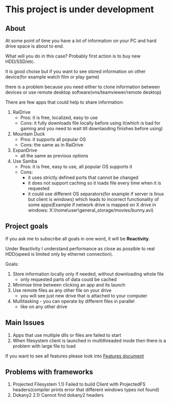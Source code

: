 # This project is under development

## About

At some point of time you have a lot of information on your PC and hard drive space is about to end.

What will you do in this case?
Probably first action is to buy new HDD/SSD/etc.

It is good choise but if you want to see stored information on other device(for example watch film or play game)

there is a problem because you need either to clone information between devices or use remote desktop software(vns/teamviewer/remote desktop)

There are few apps that could help to share information:
1. RaiDrive
    - Pros: it is free, localized, easy to use
    - Cons: it fully downloads file locally before using it(which is bad for gaming and you need to wait till downlaoding finishes before using)
2. Mountain Duck
    - Pros: it supports all popular OS
    - Cons: the same as in RaiDrive
3. ExpanDrive
    - all the same as previous options
4. Use Samba
    - Pros: it is free, easy to use, all popular OS supports it
    - Cons:
      - it uses strictly defined ports that cannot be changed
      - it does not support caching so it loads file every time when it is requested
      - it could use different OS separators(for example if server is linux but client is windows) which leads to incorrect functionality of some apps(Example if network drive is mapped on X drive in windows: X:\home\user\general_storage/movies/bunny.avi)

## Project goals

If you ask me to subscribe all goals in one word, it will be **Reactivity**.

Under Reactivity I understand performance as close as possible to real HDD(speed is limited only by ethernet connection).

Goals:
1. Store information locally only if needed, without downloading whole file
    - only requested parts of data could be cached
2. Minimise time between clicking an app and its launch
3. Use remote files as any other file on your drive
    - you will see just new drive that is attached to your computer
4. Multitasking - you can operate by different files in parallel
    - like on any other drive

## Main Issues

1. Apps that use multiple dlls or files are failed to start
2. When filesystem client is launched in multithreaded mode then there is a problem with large file to load

If you want to see all features please look into [Features document](Features.md)

## Problems with frameworks
1) Projected Filesystem
1.1) Failed to build Client with ProjectedFS headers(compiler prints error that different windows types not found)
2) Dokany2
2.1) Cannot find dokany2 headers